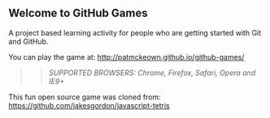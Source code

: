 ## Welcome to GitHub Games

A project based learning activity for people who are getting started with Git and GitHub.

You can play the game at: http://patmckeown.github.io/github-games/

>> _*SUPPORTED BROWSERS*: Chrome, Firefox, Safari, Opera and IE9+_

This fun open source game was cloned from: https://github.com/jakesgordon/javascript-tetris
